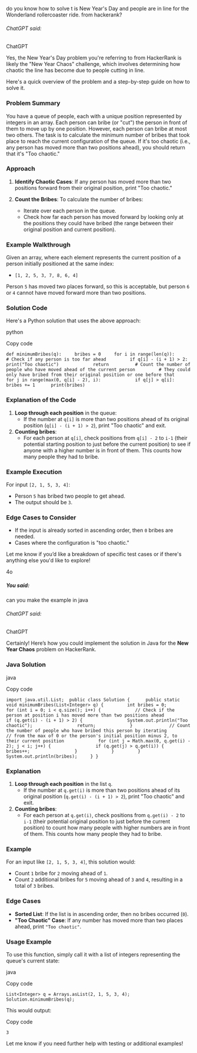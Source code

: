 do you know how to solve t is New Year's Day and people are in line for the Wonderland rollercoaster ride. from hackerank?

###### ChatGPT said:

ChatGPT

Yes, the New Year's Day problem you're referring to from HackerRank is likely the "New Year Chaos" challenge, which involves determining how chaotic the line has become due to people cutting in line.

Here's a quick overview of the problem and a step-by-step guide on how to solve it.

### Problem Summary

You have a queue of people, each with a unique position represented by integers in an array. Each person can bribe (or "cut") the person in front of them to move up by one position. However, each person can bribe at most two others. The task is to calculate the minimum number of bribes that took place to reach the current configuration of the queue. If it's too chaotic (i.e., any person has moved more than two positions ahead), you should return that it's "Too chaotic."

### Approach

1. **Identify Chaotic Cases**: If any person has moved more than two positions forward from their original position, print "Too chaotic."
    
2. **Count the Bribes**: To calculate the number of bribes:
    
    - Iterate over each person in the queue.
    - Check how far each person has moved forward by looking only at the positions they could have bribed (the range between their original position and current position).

### Example Walkthrough

Given an array, where each element represents the current position of a person initially positioned at the same index:

- `[1, 2, 5, 3, 7, 8, 6, 4]`

Person `5` has moved two places forward, so this is acceptable, but person `6` or `4` cannot have moved forward more than two positions.

### Solution Code

Here's a Python solution that uses the above approach:

python

Copy code

`def minimumBribes(q):     bribes = 0     for i in range(len(q)):         # Check if any person is too far ahead         if q[i] - (i + 1) > 2:             print("Too chaotic")             return          # Count the number of people who have moved ahead of the current person         # They could only have bribed from their original position or one before that         for j in range(max(0, q[i] - 2), i):             if q[j] > q[i]:                 bribes += 1      print(bribes)`

### Explanation of the Code

1. **Loop through each position** in the queue:
    - If the number at `q[i]` is more than two positions ahead of its original position (`q[i] - (i + 1) > 2`), print "Too chaotic" and exit.
2. **Counting bribes**:
    - For each person at `q[i]`, check positions from `q[i] - 2` to `i-1` (their potential starting position to just before the current position) to see if anyone with a higher number is in front of them. This counts how many people they had to bribe.

### Example Execution

For input `[2, 1, 5, 3, 4]`:

- Person `5` has bribed two people to get ahead.
- The output should be `3`.

### Edge Cases to Consider

- If the input is already sorted in ascending order, then `0` bribes are needed.
- Cases where the configuration is "too chaotic."

Let me know if you’d like a breakdown of specific test cases or if there's anything else you'd like to explore!

4o

##### You said:

can you make the example in java

###### ChatGPT said:

ChatGPT

Certainly! Here’s how you could implement the solution in Java for the **New Year Chaos** problem on HackerRank.

### Java Solution

java

Copy code

`import java.util.List;  public class Solution {      public static void minimumBribes(List<Integer> q) {         int bribes = 0;          for (int i = 0; i < q.size(); i++) {             // Check if the person at position i has moved more than two positions ahead             if (q.get(i) - (i + 1) > 2) {                 System.out.println("Too chaotic");                 return;             }              // Count the number of people who have bribed this person by iterating             // from the max of 0 or the person's initial position minus 2, to their current position             for (int j = Math.max(0, q.get(i) - 2); j < i; j++) {                 if (q.get(j) > q.get(i)) {                     bribes++;                 }             }         }          System.out.println(bribes);     } }`

### Explanation

1. **Loop through each position** in the list `q`.
    - If the number at `q.get(i)` is more than two positions ahead of its original position (`q.get(i) - (i + 1) > 2`), print "Too chaotic" and exit.
2. **Counting bribes**:
    - For each person at `q.get(i)`, check positions from `q.get(i) - 2` to `i-1` (their potential original position to just before the current position) to count how many people with higher numbers are in front of them. This counts how many people they had to bribe.

### Example

For an input like `[2, 1, 5, 3, 4]`, this solution would:

- Count `1` bribe for `2` moving ahead of `1`.
- Count `2` additional bribes for `5` moving ahead of `3` and `4`, resulting in a total of `3` bribes.

### Edge Cases

- **Sorted List**: If the list is in ascending order, then no bribes occurred (`0`).
- **"Too Chaotic" Case**: If any number has moved more than two places ahead, print `"Too chaotic"`.

### Usage Example

To use this function, simply call it with a list of integers representing the queue's current state:

java

Copy code

`List<Integer> q = Arrays.asList(2, 1, 5, 3, 4); Solution.minimumBribes(q);`

This would output:

Copy code

`3`

Let me know if you need further help with testing or additional examples!